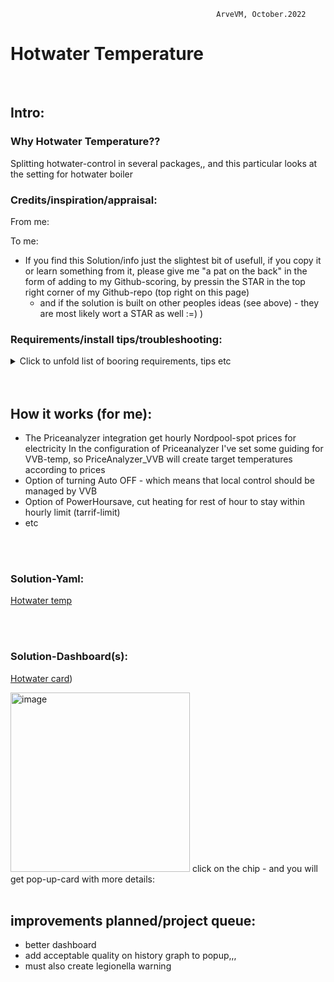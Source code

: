                                                  ArveVM, October.2022
# Hotwater Temperature

<br />

## Intro:
### Why Hotwater Temperature??  
Splitting hotwater-control in several packages,, and this particular looks at the setting for hotwater boiler


### Credits/inspiration/appraisal:
From me:

To me:
- If you find this Solution/info just the slightest bit of usefull, if you copy it or learn something from it, please give me "a pat on the back" in the form of adding to my Github-scoring, by pressin the STAR in the top right corner of my Github-repo (top right on this page)
  - and if the solution is built on other peoples ideas (see above) - they are most likely wort a STAR as well :=) )



### Requirements/install tips/troubleshooting:
<details>
  <summary> Click to unfold list of booring requirements, tips etc </summary>
  
  #### Functionality required (other than what is builtin in my version of HA):
  - HACS: browser mod - for popup-functionality (now updated to browser_mod v2)
  - HACS: custom:button-card
  - HACS: custom:auto-entities
  - HACS: custom:fold-entity-row
  - HACS: custom:multiple-entity-row
  Optional
  - Dashboard:
    * yaml-dashboard (but you can copy dashboard-code to UI-dashboard/card 

  <br />
 
  #### To install you should:
  - first set up packages/solutions as specified elsewhere in my brilliant documentation. 
  - then copy the 'solutions.yaml'-file specified below into a folder where it will be loaded as part of packages at next restart
  - copy and insert code for card whereever suitable for your installation
  - redo/change to your naming standards  :)

  - setup Priceanalyzer-integration with following "Settings for custom degrees for HotWater sensor":
  ```ruby
  {"default_temp": 75, "five_most_expensive": 40, "is_falling": 50, "five_cheapest": 65, "ten_cheapest": 50, "low_price": 60, "not_cheap_not_expensive": 50, "min_price_for_day": 80}
  ```
  <br />
  
  #### template-editor test-code:
  nah,,
 
  <br />
  <br />
  
  #### Other info:
  Mix- screw temp:
  
  <img width="482" alt="image" src="https://user-images.githubusercontent.com/96014323/205517869-71947bc4-9ae0-4f60-859d-e8aca934ac24.png">

  <br />
  <br />
  
  Pipe-out temp:
  
  <img width="851" alt="image" src="https://user-images.githubusercontent.com/96014323/205517898-eb2a5ed1-af07-470b-94c5-203b66527f60.png">

  <br />
  <br />
  
  Bottom temp:
  
  <img width="288" alt="image" src="https://user-images.githubusercontent.com/96014323/205518063-edaefe4b-dc82-4f98-871b-f48d11100cfc.png">

  
  
</details>

<br />
<br />

## How it works (for me):
- The Priceanalyzer integration get hourly Nordpool-spot prices for electricity 
In the configuration of Priceanalyzer I've set some guiding for VVB-temp, so PriceAnalyzer_VVB will create target temperatures according to prices
- Option of turning Auto OFF - which means that local control should be managed by VVB
- Option of PowerHoursave, cut heating for rest of hour to stay within hourly limit (tarrif-limit)
- etc


<br />
<br />

### Solution-Yaml:
[Hotwater temp](https://github.com/ArveVM/HomeAssistantConfig4/blob/master/avm_yaml/packages/solutions/hotwater_temp.yaml)

<br />
<br />

### Solution-Dashboard(s):
[Hotwater card](https://github.com/ArveVM/HomeAssistantConfig4/blob/master/avm_yaml/dashboard/cards/hotwater_card.yaml))

<img width="287" alt="image" src="https://user-images.githubusercontent.com/96014323/212564221-410bb893-91ee-452d-8904-f2b59298876c.png">
click on the chip - and you will get pop-up-card with more details:

<br />
<br />


## improvements planned/project queue:
- better dashboard
- add acceptable quality on history graph to popup,,,
- must also create legionella warning

